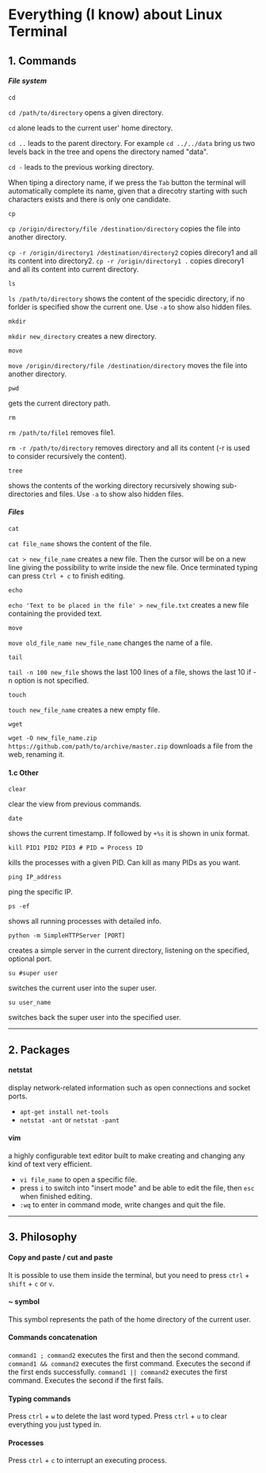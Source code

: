 # Everything (I know) about Linux Terminal

## 1. Commands

#### *File system*

```shell
cd
```

`cd /path/to/directory`
opens a given directory. 

`cd` alone leads to the current user' home directory.

`cd ..` leads to the parent directory.
For example `cd ../../data` bring us two levels back in the tree and opens the directory named "data".

`cd -` leads to the previous working directory.

When tiping a directory name, if we press the `Tab` button the terminal will automatically complete its name, given that a direcotry starting with such characters exists and there is only one candidate.

```shell
cp
```

`cp /origin/directory/file /destination/directory`
copies the file into another directory.

`cp -r /origin/directory1 /destination/directory2` copies direcory1 and all its content into directory2.
`cp -r /origin/directory1 .` copies direcory1 and all its content into current directory.

```shell
ls
```

`ls /path/to/directory`
shows the content of the specidic directory, if no forlder is specified show the current one. Use `-a` to show also hidden files.

```shell
mkdir
```

`mkdir new_directory`
creates a new directory.

```shell
move
```

`move /origin/directory/file /destination/directory`
moves the file into another directory.

```shell
pwd
```
gets the current directory path.

```shell
rm
```

`rm /path/to/file1`
removes file1.

`rm -r /path/to/directory` removes directory and all its content (-r is used to consider recursively the content).

```shell
tree
```
shows the contents of the working directory recursively showing sub-directories and files. Use `-a` to show also hidden files.

#### *Files*

```shell
cat
```

`cat file_name`
shows the content of the file.

`cat > new_file_name`
creates a new file. Then the cursor will be on a new line giving the possibility to write inside the new file. Once terminated typing can press `Ctrl + c` to finish editing.

```shell
echo
```

`echo 'Text to be placed in the file' > new_file.txt`
creates a new file containing the provided text.

```shell
move
```

`move old_file_name new_file_name`
changes the name of a file.

```shell
tail
```

`tail -n 100 new_file`
shows the last 100 lines of a file, shows the last 10 if -n option is not specified.

```shell
touch
```

`touch new_file_name`
creates a new empty file.

```shell
wget
```

`wget -O new_file_name.zip https://github.com/path/to/archive/master.zip`
downloads a file from the web, renaming it.

#### 1.c Other

```shell
clear
```
clear the view from previous commands.

```shell
date
```
shows the current timestamp. If followed by `+%s` it is shown in unix format.

```shell
kill PID1 PID2 PID3 # PID = Process ID
```
kills the processes with a given PID. Can kill as many PIDs as you want.

```shell
ping IP_address
```
ping the specific IP.

```shell
ps -ef
```
shows all running processes with detailed info.

```shell
python -m SimpleHTTPServer [PORT]
```
creates a simple server in the current directory, listening on the specified, optional port.

```shell
su #super user
```
switches the current user into the super user.

```shell
su user_name
```
switches back the super user into the specified user.

-------------

## 2. Packages

#### netstat
display network-related information such as open connections and socket ports. 
* `apt-get install net-tools`
* `netstat -ant` or `netstat -pant`

#### vim
a highly configurable text editor built to make creating and changing any kind of text very efficient.
* `vi file_name` to open a specific file.
* press `i` to switch into "insert mode" and be able to edit the file, then `esc` when finished editing.
* `:wq` to enter in command mode, write changes and quit the file.

-------------

## 3. Philosophy

#### Copy and paste / cut and paste
It is possible to use them inside the terminal, but you need to press `ctrl` + `shift` + `c` or `v`.

#### ~ symbol
This symbol represents the path of the home directory of the current user.

#### Commands concatenation
`command1 ; command2` executes the first and then the second command.
`command1 && command2` executes the first command. Executes the second if the first ends successfully.
`command1 || command2` executes the first command. Executes the second if the first fails.

#### Typing commands
Press `ctrl` + `w` to delete the last word typed. 
Press `ctrl` + `u` to clear everything you just typed in.

#### Processes
Press `ctrl` + `c` to interrupt an executing process. 
